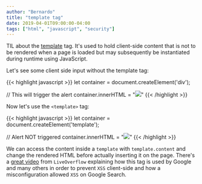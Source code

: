 ```yaml
---
author: "Bernardo"
title: "template tag"
date: 2019-04-01T09:00:00-04:00
tags: ["html", "javascript", "security"]
---
```


TIL about the
[template](https://developer.mozilla.org/en-US/docs/Web/HTML/Element/template)
tag. It's used to hold client-side content that is not to be rendered when a page
is loaded but may subsequently be instantiated during runtime using JavaScript.

Let's see some client side input without the template tag:

{{< highlight javascript >}}
  let container = document.createElement('div');

  // This will trigger the alert
  container.innerHTML = "<img src=x onerror=alert(1)>"
{{< /highlight >}}

Now let's use the `<template>` tag:

{{< highlight javascript >}}
  let container = document.createElement('template');

  // Alert NOT triggered
  container.innerHTML = "<img src=x onerror=alert(1)>"
{{< /highlight >}}

We can access the content inside a `template` with `template.content` and change the
rendered HTML before actually inserting it on the page. There's a [great
video](https://www.youtube.com/watch?v=lG7U3fuNw3A) from `LiveOverflow`
explaining how this tag is used by Google and many others in order to prevent
`XSS` client-side and how a misconfiguration allowed `XSS` on Google Search.
